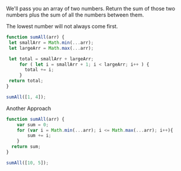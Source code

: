 We'll pass you an array of two numbers. Return the sum of those two numbers plus the sum of all the numbers between them.

The lowest number will not always come first.

```js
function sumAll(arr) {
 let smallArr = Math.min(...arr);
 let largeArr = Math.max(...arr);

 let total = smallArr + largeArr;
	 for ( let i = smallArr + 1; i < largeArr; i++ ) {
	   total += i;
	 }
 return total;
}

sumAll([1, 4]);
````

Another Approach

```js
function sumAll(arr) {
    var sum = 0;
    for (var i = Math.min(...arr); i <= Math.max(...arr); i++){
        sum += i;
    }
  return sum;
}

sumAll([10, 5]);
